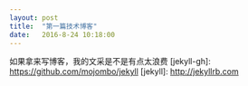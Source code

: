 ```yaml
---
layout: post
title:  "第一篇技术博客"
date:   2016-8-24 10:18:00
---
```



如果拿来写博客，我的文采是不是有点太浪费
[jekyll-gh]: https://github.com/mojombo/jekyll
[jekyll]:    http://jekyllrb.com
